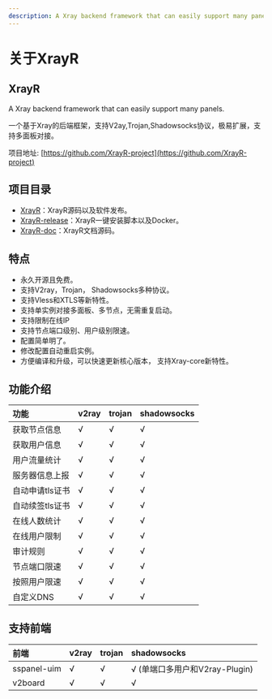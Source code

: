 ```yaml
---
description: A Xray backend framework that can easily support many panels.
---
```


# 关于XrayR

## XrayR

A Xray backend framework that can easily support many panels.

一个基于Xray的后端框架，支持V2ay,Trojan,Shadowsocks协议，极易扩展，支持多面板对接。

项目地址: [https://github.com/XrayR-project](https://github.com/XrayR-project)

## 项目目录

* [XrayR](https://github.com/XrayR-project/XrayR)：XrayR源码以及软件发布。
* [XrayR-release](https://github.com/XrayR-project/XrayR-release)：XrayR一键安装脚本以及Docker。
* [XrayR-doc](https://github.com/XrayR-project/XrayR-doc)：XrayR文档源码。

## 特点

* 永久开源且免费。
* 支持V2ray，Trojan， Shadowsocks多种协议。
* 支持Vless和XTLS等新特性。
* 支持单实例对接多面板、多节点，无需重复启动。
* 支持限制在线IP
* 支持节点端口级别、用户级别限速。
* 配置简单明了。
* 修改配置自动重启实例。
* 方便编译和升级，可以快速更新核心版本， 支持Xray-core新特性。

## 功能介绍

| 功能 | v2ray | trojan | shadowsocks |
| :--- | :--- | :--- | :--- |
| 获取节点信息 | √ | √ | √ |
| 获取用户信息 | √ | √ | √ |
| 用户流量统计 | √ | √ | √ |
| 服务器信息上报 | √ | √ | √ |
| 自动申请tls证书 | √ | √ | √ |
| 自动续签tls证书 | √ | √ | √ |
| 在线人数统计 | √ | √ | √ |
| 在线用户限制 | √ | √ | √ |
| 审计规则 | √ | √ | √ |
| 节点端口限速 | √ | √ | √ |
| 按照用户限速 | √ | √ | √ |
| 自定义DNS | √ | √ | √ |

## 支持前端

| 前端 | v2ray | trojan | shadowsocks |
| :--- | :--- | :--- | :--- |
| sspanel-uim | √ | √ | √ \(单端口多用户和V2ray-Plugin\) |
| v2board | √ | √ | √ |

